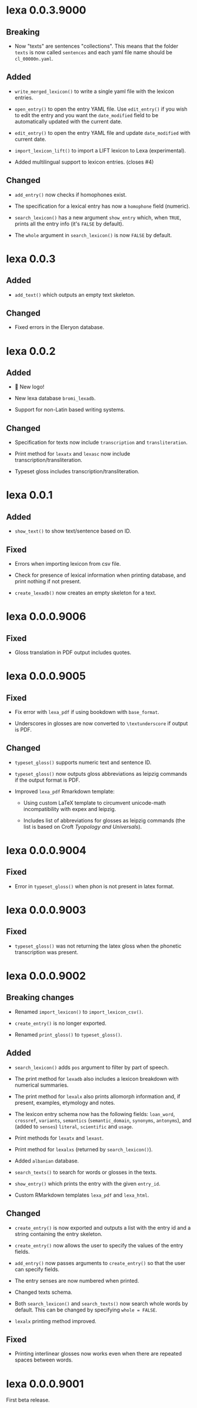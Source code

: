 # lexa 0.0.3.9000

## Breaking

- Now "texts" are sentences "collections". This means that the folder `texts` is now called `sentences` and each yaml file name should be `cl_00000n.yaml`.

## Added

- `write_merged_lexicon()` to write a single yaml file with the lexicon entries.

- `open_entry()` to open the entry YAML file. Use `edit_entry()` if you wish to edit the entry and you want the `date_modified` field to be automatically updated with the current date.

- `edit_entry()` to open the entry YAML file and update `date_modified` with current date.

- `import_lexicon_lift()` to import a LIFT lexicon to Lexa (experimental).

- Added multilingual support to lexicon entries. (closes #4)

## Changed

- `add_entry()` now checks if homophones exist.

- The specification for a lexical entry has now a `homophone` field (numeric).

- `search_lexicon()` has a new argument `show_entry` which, when `TRUE`, prints all the entry info (it's `FALSE` by default).

- The `whole` argument in `search_lexicon()` is now `FALSE` by default.


# lexa 0.0.3

## Added

- `add_text()` which outputs an empty text skeleton.

## Changed

- Fixed errors in the Eleryon database.




# lexa 0.0.2

## Added

- 🎉 New logo!

- New lexa database `bromi_lexadb`.

- Support for non-Latin based writing systems.

## Changed

- Specification for texts now include `transcription` and `transliteration`.

- Print method for `lexatx` and `lexasc` now include transcription/transliteration.

- Typeset gloss includes transcription/transliteration.




# lexa 0.0.1

## Added

- `show_text()` to show text/sentence based on ID.

## Fixed

- Errors when importing lexicon from csv file.

- Check for presence of lexical information when printing database, and print nothing if not present.

- `create_lexadb()` now creates an empty skeleton for a text.




# lexa 0.0.0.9006

## Fixed

- Gloss translation in PDF output includes quotes.




# lexa 0.0.0.9005

## Fixed

- Fix error with `lexa_pdf` if using bookdown with `base_format`.

- Underscores in glosses are now converted to `\textunderscore` if output is PDF.

## Changed

- `typeset_gloss()` supports numeric text and sentence ID.

- `typeset_gloss()` now outputs gloss abbreviations as leipzig commands if the output format is PDF.

- Improved `lexa_pdf` Rmarkdown template:

  - Using custom LaTeX template to circumvent unicode-math incompatibility with expex and leipzig.

  - Includes list of abbreviations for glosses as leipzig commands (the list is based on Croft *Tyopology and Universals*).



# lexa 0.0.0.9004

## Fixed

- Error in `typeset_gloss()` when phon is not present in latex format.



# lexa 0.0.0.9003

## Fixed

- `typeset_gloss()` was not returning the latex gloss when the phonetic transcription was present.




# lexa 0.0.0.9002

## Breaking changes

* Renamed `import_lexicon()` to `import_lexicon_csv()`.

* `create_entry()` is no longer exported.

* Renamed `print_gloss()` to `typeset_gloss()`.

## Added

* `search_lexicon()` adds `pos` argument to filter by part of speech.

* The print method for `lexadb` also includes a lexicon breakdown with numerical summaries.

* The print method for `lexalx` also prints allomorph information and, if present, examples, etymology and notes.

* The lexicon entry schema now has the following fields: `loan_word`, `crossref`, `variants`, `semantics` (`semantic_domain`, `synonyms`, `antonyms`), and (added to `senses`) `literal`, `scientific` and `usage`.

* Print methods for `lexatx` and `lexast`.

* Print method for `lexalxs` (returned by `search_lexicon()`).

* Added `albanian` database.

* `search_texts()` to search for words or glosses in the texts.

* `show_entry()` which prints the entry with the given `entry_id`.

* Custom RMarkdown templates `lexa_pdf` and `lexa_html`.

## Changed

* `create_entry()` is now exported and outputs a list with the entry id and a string containing the entry skeleton.

* `create_entry()` now allows the user to specify the values of the entry fields.

* `add_entry()` now passes arguments to `create_entry()` so that the user can specify fields.

* The entry senses are now numbered when printed.

* Changed texts schema.

* Both `search_lexicon()` and `search_texts()` now search whole words by default. This can be changed by specifying `whole = FALSE`.

* `lexalx` printing method improved.

## Fixed

* Printing interlinear glosses now works even when there are repeated spaces between words.


# lexa 0.0.0.9001

First beta release.

